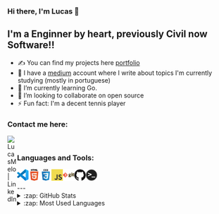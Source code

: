 ### Hi there, I'm Lucas 👋


## I'm a Enginner by heart, previously Civil now Software!!
- ✍ You can find my projects here [portfolio]
- 🔭 I have a [medium] account where I write about topics I'm currently studying (mostly in portuguese)
- 🌱 I’m currently learning Go.
- 👯 I’m looking to collaborate on open source
- ⚡ Fun fact: I'm a decent tennis player

### Contact me here:
[<img align="left" alt="LucasMelo | LinkedIn" width="22px" src="https://cdn.jsdelivr.net/npm/simple-icons@v3/icons/linkedin.svg" />][linkedin]

<br />

### Languages and Tools:

<img align="left" alt="Visual Studio Code" width="26px" src="https://raw.githubusercontent.com/github/explore/80688e429a7d4ef2fca1e82350fe8e3517d3494d/topics/visual-studio-code/visual-studio-code.png" />
<img align="left" alt="HTML5" width="26px" src="https://raw.githubusercontent.com/github/explore/80688e429a7d4ef2fca1e82350fe8e3517d3494d/topics/html/html.png"/>
<img align="left" alt="CSS3" width="26px" src="https://raw.githubusercontent.com/github/explore/80688e429a7d4ef2fca1e82350fe8e3517d3494d/topics/css/css.png" />
<img align="left" alt="JavaScript" width="26px" src="https://raw.githubusercontent.com/github/explore/80688e429a7d4ef2fca1e82350fe8e3517d3494d/topics/javascript/javascript.png" />
<img align="left" alt="Git" width="26px" src="https://raw.githubusercontent.com/github/explore/80688e429a7d4ef2fca1e82350fe8e3517d3494d/topics/git/git.png" />
<img align="left" alt="GitHub" width="26px" src="https://raw.githubusercontent.com/github/explore/78df643247d429f6cc873026c0622819ad797942/topics/github/github.png" />
<img align="left" alt="Terminal" width="26px" src="https://raw.githubusercontent.com/github/explore/80688e429a7d4ef2fca1e82350fe8e3517d3494d/topics/terminal/terminal.png" />

<br />
<br />
---

<details>
  <summary>:zap: GitHub Stats</summary>

  <img align="left" alt="Lucas's GitHub Stats" src="https://github-readme-stats.vercel.app/api?username=Lucas-Melo0&show_icons=true&hide_border=true" />

</details>

<details>
  <summary>:zap: Most Used Languages</summary>

<img align="left" alt="Lucas's GitHub Top Languages" src="https://github-readme-stats.vercel.app/api/top-langs/?username=Lucas-Melo0" />

</details>

[website]: https://medium.com/@lucassss8v
[linkedin]: https://www.linkedin.com/in/lucas-melo-bb0999210/
[portfolio]: https://github.com/Lucas-Melo0?tab=repositories
[medium]: https://medium.com/@lucassss8v
